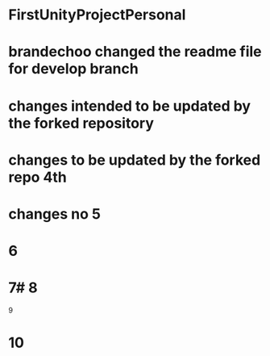 # FirstUnityProjectPersonal
# brandechoo changed the readme file for develop branch
# changes intended to be updated by the forked repository
# changes to be updated by the forked repo 4th
# changes no 5
# 6
# 7# 8
9
# 10
